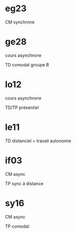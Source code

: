 # eg23

CM synchrone

# ge28

cours asynchrone

TD comodal groupe B

# lo12

cours asynchrone

TD/TP présentiel

# le11

TD distanciel + travail autonomie

# if03

CM async

TP sync à distance

# sy16

CM async

TP comodal

